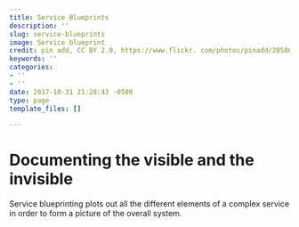 ```yaml
---
title: Service Blueprints
description: ''
slug: service-blueprints
image: Service blueprint
credit: pin add, CC BY 2.0, https://www.flickr. com/photos/pinadd/2858659917/
keywords: ''
categories:
- ''
- ''
date: 2017-10-31 21:28:43 -0500
type: page
template_files: []

---
```

# Documenting the visible and the invisible

Service blueprinting plots out all the different elements of a complex service in order to form a picture of the overall system. 
